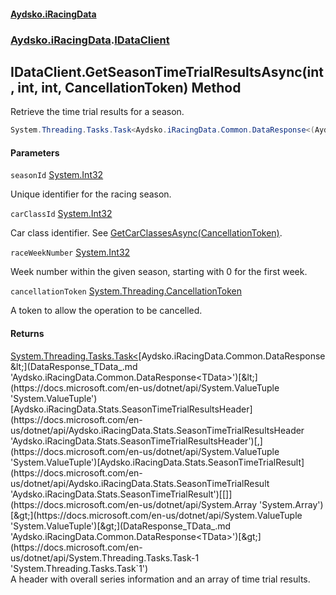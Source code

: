 #### [Aydsko.iRacingData](index.md 'index')
### [Aydsko.iRacingData](index.md#Aydsko.iRacingData 'Aydsko.iRacingData').[IDataClient](IDataClient.md 'Aydsko.iRacingData.IDataClient')

## IDataClient.GetSeasonTimeTrialResultsAsync(int, int, int, CancellationToken) Method

Retrieve the time trial results for a season.

```csharp
System.Threading.Tasks.Task<Aydsko.iRacingData.Common.DataResponse<(Aydsko.iRacingData.Stats.SeasonTimeTrialResultsHeader Header,Aydsko.iRacingData.Stats.SeasonTimeTrialResult[] Results)>> GetSeasonTimeTrialResultsAsync(int seasonId, int carClassId, int raceWeekNumber, System.Threading.CancellationToken cancellationToken=default(System.Threading.CancellationToken));
```
#### Parameters

<a name='Aydsko.iRacingData.IDataClient.GetSeasonTimeTrialResultsAsync(int,int,int,System.Threading.CancellationToken).seasonId'></a>

`seasonId` [System.Int32](https://docs.microsoft.com/en-us/dotnet/api/System.Int32 'System.Int32')

Unique identifier for the racing season.

<a name='Aydsko.iRacingData.IDataClient.GetSeasonTimeTrialResultsAsync(int,int,int,System.Threading.CancellationToken).carClassId'></a>

`carClassId` [System.Int32](https://docs.microsoft.com/en-us/dotnet/api/System.Int32 'System.Int32')

Car class identifier. See [GetCarClassesAsync(CancellationToken)](IDataClient.GetCarClassesAsync(CancellationToken).md 'Aydsko.iRacingData.IDataClient.GetCarClassesAsync(System.Threading.CancellationToken)').

<a name='Aydsko.iRacingData.IDataClient.GetSeasonTimeTrialResultsAsync(int,int,int,System.Threading.CancellationToken).raceWeekNumber'></a>

`raceWeekNumber` [System.Int32](https://docs.microsoft.com/en-us/dotnet/api/System.Int32 'System.Int32')

Week number within the given season, starting with 0 for the first week.

<a name='Aydsko.iRacingData.IDataClient.GetSeasonTimeTrialResultsAsync(int,int,int,System.Threading.CancellationToken).cancellationToken'></a>

`cancellationToken` [System.Threading.CancellationToken](https://docs.microsoft.com/en-us/dotnet/api/System.Threading.CancellationToken 'System.Threading.CancellationToken')

A token to allow the operation to be cancelled.

#### Returns
[System.Threading.Tasks.Task&lt;](https://docs.microsoft.com/en-us/dotnet/api/System.Threading.Tasks.Task-1 'System.Threading.Tasks.Task`1')[Aydsko.iRacingData.Common.DataResponse&lt;](DataResponse_TData_.md 'Aydsko.iRacingData.Common.DataResponse<TData>')[&lt;](https://docs.microsoft.com/en-us/dotnet/api/System.ValueTuple 'System.ValueTuple')[Aydsko.iRacingData.Stats.SeasonTimeTrialResultsHeader](https://docs.microsoft.com/en-us/dotnet/api/Aydsko.iRacingData.Stats.SeasonTimeTrialResultsHeader 'Aydsko.iRacingData.Stats.SeasonTimeTrialResultsHeader')[,](https://docs.microsoft.com/en-us/dotnet/api/System.ValueTuple 'System.ValueTuple')[Aydsko.iRacingData.Stats.SeasonTimeTrialResult](https://docs.microsoft.com/en-us/dotnet/api/Aydsko.iRacingData.Stats.SeasonTimeTrialResult 'Aydsko.iRacingData.Stats.SeasonTimeTrialResult')[[]](https://docs.microsoft.com/en-us/dotnet/api/System.Array 'System.Array')[&gt;](https://docs.microsoft.com/en-us/dotnet/api/System.ValueTuple 'System.ValueTuple')[&gt;](DataResponse_TData_.md 'Aydsko.iRacingData.Common.DataResponse<TData>')[&gt;](https://docs.microsoft.com/en-us/dotnet/api/System.Threading.Tasks.Task-1 'System.Threading.Tasks.Task`1')  
A header with overall series information and an array of time trial results.